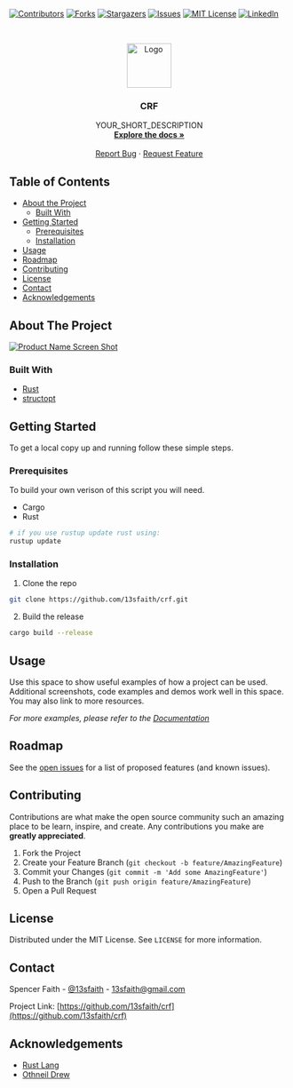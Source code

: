 <!-- Huge Shoutout to Othneil Drew for this template
(https://github.com/othneildrew/Best-README-Template/blob/master/BLANK_README.md)
-->



<!-- PROJECT SHIELDS -->
<!--
*** I'm using markdown "reference style" links for readability.
*** Reference links are enclosed in brackets [ ] instead of parentheses ( ).
*** See the bottom of this document for the declaration of the reference variables
*** for contributors-url, forks-url, etc. This is an optional, concise syntax you may use.
*** https://www.markdownguide.org/basic-syntax/#reference-style-links
-->
[![Contributors][contributors-shield]][contributors-url]
[![Forks][forks-shield]][forks-url]
[![Stargazers][stars-shield]][stars-url]
[![Issues][issues-shield]][issues-url]
[![MIT License][license-shield]][license-url]
[![LinkedIn][linkedin-shield]][linkedin-url]



<!-- PROJECT LOGO -->
<br />
<p align="center">
  <a href="https://github.com/13sfaith/crf">
    <img src="images/logo.png" alt="Logo" width="80" height="80">
  </a>

  <h3 align="center">CRF</h3>

  <p align="center">
    YOUR_SHORT_DESCRIPTION
    <br />
    <a href="https://github.com/13sfaith/crf"><strong>Explore the docs »</strong></a>
    <br />
    <br />
    <a href="https://github.com/13sfaith/crf/issues">Report Bug</a>
    ·
    <a href="https://github.com/13sfaith/crf/issues">Request Feature</a>
  </p>
</p>


<!-- TABLE OF CONTENTS -->
## Table of Contents

* [About the Project](#about-the-project)
  * [Built With](#built-with)
* [Getting Started](#getting-started)
  * [Prerequisites](#prerequisites)
  * [Installation](#installation)
* [Usage](#usage)
* [Roadmap](#roadmap)
* [Contributing](#contributing)
* [License](#license)
* [Contact](#contact)
* [Acknowledgements](#acknowledgements)



<!-- ABOUT THE PROJECT -->
## About The Project

[![Product Name Screen Shot][product-screenshot]](https://example.com)

### Built With

* [Rust](https://www.rust-lang.org/)
* [structopt](https://docs.rs/structopt/0.3.16/structopt/)



<!-- GETTING STARTED -->
## Getting Started

To get a local copy up and running follow these simple steps.

### Prerequisites

To build your own verison of this script you will need.

* Cargo
* Rust
```sh
# if you use rustup update rust using:
rustup update
```

### Installation

1. Clone the repo
```sh
git clone https://github.com/13sfaith/crf.git
```
2. Build the release
```sh
cargo build --release
```



<!-- USAGE EXAMPLES -->
## Usage

Use this space to show useful examples of how a project can be used. Additional screenshots, code examples and demos work well in this space. You may also link to more resources.

_For more examples, please refer to the [Documentation](https://example.com)_



<!-- ROADMAP -->
## Roadmap

See the [open issues](https://github.com/13sfaith/crf/issues) for a list of proposed features (and known issues).



<!-- CONTRIBUTING -->
## Contributing

Contributions are what make the open source community such an amazing place to be learn, inspire, and create. Any contributions you make are **greatly appreciated**.

1. Fork the Project
2. Create your Feature Branch (`git checkout -b feature/AmazingFeature`)
3. Commit your Changes (`git commit -m 'Add some AmazingFeature'`)
4. Push to the Branch (`git push origin feature/AmazingFeature`)
5. Open a Pull Request



<!-- LICENSE -->
## License

Distributed under the MIT License. See `LICENSE` for more information.



<!-- CONTACT -->
## Contact

Spencer Faith - [@13sfaith](https://twitter.com/13sfaith) - 13sfaith@gmail.com

Project Link: [https://github.com/13sfaith/crf](https://github.com/13sfaith/crf)



<!-- ACKNOWLEDGEMENTS -->
## Acknowledgements

* [Rust Lang](https://www.rust-lang.org/)
* [Othneil Drew](https://github.com/othneildrew)





<!-- MARKDOWN LINKS & IMAGES -->
<!-- https://www.markdownguide.org/basic-syntax/#reference-style-links -->
[contributors-shield]: https://img.shields.io/github/contributors/13sfaith/repo.svg?style=flat-square
[contributors-url]: https://github.com/13sfaith/crf/graphs/contributors
[forks-shield]: https://img.shields.io/github/forks/13sfaith/repo.svg?style=flat-square
[forks-url]: https://github.com/13sfaith/crf/network/members
[stars-shield]: https://img.shields.io/github/stars/13sfaith/repo.svg?style=flat-square
[stars-url]: https://github.com/13sfaith/crf/stargazers
[issues-shield]: https://img.shields.io/github/issues/13sfaith/repo.svg?style=flat-square
[issues-url]: https://github.com/13sfaith/crf/issues
[license-shield]: https://img.shields.io/github/license/13sfaith/repo.svg?style=flat-square
[license-url]: https://github.com/13sfaith/crf/blob/main/LICENSE.txt
[linkedin-shield]: https://img.shields.io/badge/-LinkedIn-black.svg?style=flat-square&logo=linkedin&colorB=555
[linkedin-url]: https://linkedin.com/in/spencer-faith-725486194/
[product-screenshot]: images/screenshot.png

